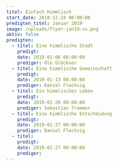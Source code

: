 ```yaml
---
titel: Einfach Himmlisch
start_date: 2018-12-24 00:00:00
predigten_titel: Januar 2019
image: /uploads/flyer-jan19-vs.png
aktiv: false
predigten:
  - titel: Eine himmlische Stadt
    predigt:
    date: 2019-01-06 00:00:00
    prediger: Ole Glöckner
  - titel: Eine himmlische Gemeinschaft
    predigt:
    date: 2019-01-13 00:00:00
    prediger: Daniel Flechsig
  - titel: Ein himmlisches Leben
    predigt:
    date: 2019-01-20 00:00:00
    prediger: Sebastian Trommer
  - titel: Eine himmlische Entscheidung
    predigt:
    date: 2019-01-27 00:00:00
    prediger: Daniel Flechsig
  - titel:
    predigt:
    date: 2019-01-27 00:00:00
    prediger:
---
```


